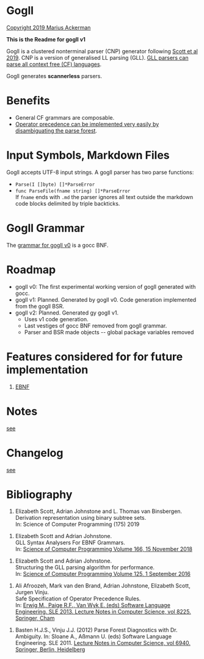 # Gogll
[Copyright 2019 Marius Ackerman](License.txt)

**This is the Readme for gogll v1**

Gogll is a clustered nonterminal parser (CNP) generator following [Scott et al 2019](#Scott-et-al-2019). CNP is a version of generalised LL parsing (GLL). [GLL parsers can parse all context free (CF) languages](#Scott-et-al-2016).

Gogll generates **scannerless** parsers.

# Benefits
* General CF grammars are composable.
* [Operator precedence can be implemented very easily by disambiguating the parse forest](#Afroozeh-et-al-2019).

# Input Symbols, Markdown Files
Gogll accepts UTF-8 input strings. 
A gogll parser has two parse functions: 
* `Parse(I []byte) []*ParseError`
* `func ParseFile(fname string) []*ParseError`   
If `fname` ends with `.md` the parser ignores all text outside the markdown code blocks delimited by triple backticks. 

# Gogll Grammar
The [grammar for gogll v0](gogll.bnf) is a gocc BNF.


# Roadmap

* gogll v0: The first experimental working version of gogll generated with gocc.
* gogll v1: Planned. Generated by gogll v0. Code generation implemented from the gogll BSR.
* gogll v2: Planned. Generated gy gogll v1. 
  * Uses v1 code generation. 
  * Last vestiges of gocc BNF removed from gogll grammar.
  * Parser and BSR made objects -- global package variables removed

# Features considered for for future implementation
1. [EBNF](#Scott-et-al-2018)

# Notes
[see](notes.md)

# Changelog
[see](ChangeLog.md)

# Bibliography
<a name="Scott-et-al-2019"></a>
1. Elizabeth Scott, Adrian Johnstone and L. Thomas van Binsbergen.  
Derivation representation using binary subtree sets.  
In: Science of Computer Programming (175) 2019

<a name="Scott-et-al-2018"></a>
1. Elizabeth Scott and Adrian Johnstone.   
GLL Syntax Analysers For EBNF Grammars.   
In: [Science of Computer Programming
Volume 166, 15 November 2018](https://pure.royalholloway.ac.uk/portal/en/publications/gll-syntax-analysers-for-ebnf-grammars(58d1ec5e-28df-486a-879e-36d58a9f8abf).html)

<a name="Scott-et-al-2016"></a>
1. Elizabeth Scott and Adrian Johnstone.   
Structuring the GLL parsing algorithm for performance.   
In: [Science of Computer Programming
Volume 125, 1 September 2016](https://pure.royalholloway.ac.uk/portal/en/publications/structuring-the-gll-parsing-algorithm-for-performance(a95fc020-9918-4f17-a87a-845e2aee12b8).html)

<a name="Afroozeh-et-al-2013"></a>
1. Ali Afroozeh, Mark van den Brand, Adrian Johnstone, Elizabeth Scott, Jurgen Vinju.   
Safe Specification of Operator Precedence Rules.   
In: [Erwig M., Paige R.F., Van Wyk E. (eds) Software Language Engineering. SLE 2013. Lecture Notes in Computer Science, vol 8225. Springer, Cham](https://pure.royalholloway.ac.uk/portal/en/publications/safe-specification-of-operator-precedence-rules(0287d70e-92b8-4204-aafb-15a81de84968).html)

<a name="Basten-2019"></a>
1. Basten H.J.S., Vinju J.J. (2012) Parse Forest Diagnostics with Dr. Ambiguity. In: Sloane A., Aßmann U. (eds) Software Language Engineering. SLE 2011. [Lecture Notes in Computer Science, vol 6940. Springer, Berlin, Heidelberg](https://homepages.cwi.nl/~jurgenv/papers/SLE2011-2.pdf)
